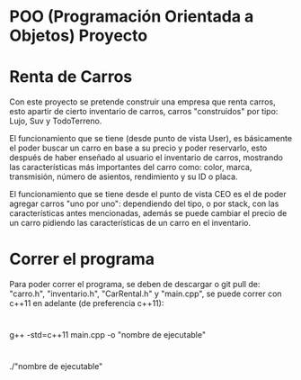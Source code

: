 # POO (Programación Orientada a Objetos) Proyecto 

# Renta de Carros
Con este proyecto se pretende construir una empresa que renta
carros, esto apartir de cierto inventario de carros, carros 
"construidos" por tipo: Lujo, Suv y TodoTerreno.

El funcionamiento que se tiene (desde punto de vista User), 
es básicamente el poder buscar un carro en base a su precio
y poder reservarlo, esto después de haber enseñado al usuario
el inventario de carros, mostrando las características más importantes 
del carro como: color, marca, transmisión, número de asientos,
rendimiento y su ID o placa.

El funcionamiento que se tiene desde el punto de vista CEO
es el de poder agregar carros "uno por uno": dependiendo
del tipo, o por stack, con las características antes
mencionadas, además se puede cambiar el precio de un carro
pidiendo las características de un carro en el inventario.

# Correr el programa
Para poder correr el programa, se deben de descargar o 
git pull de: "carro.h", "inventario.h", "CarRental.h" y 
"main.cpp", se puede correr con c++11 en adelante
(de preferencia c++11):  
# 
g++ -std=c++11 main.cpp -o "nombre de ejecutable"
#
./"nombre de ejecutable"
